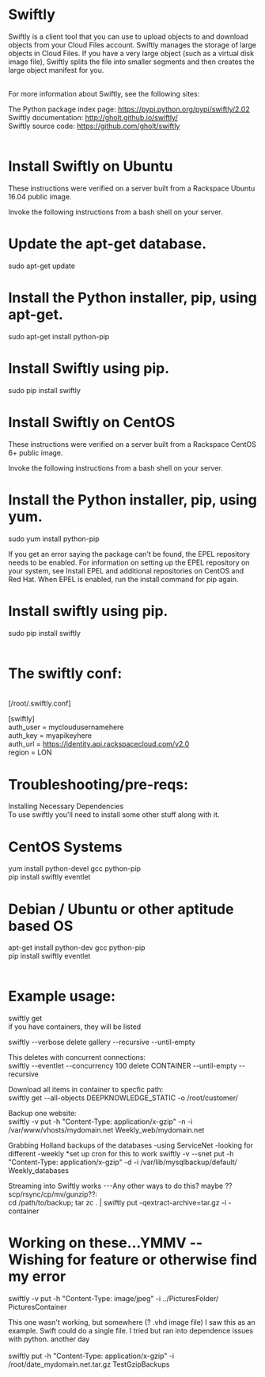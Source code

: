 # Swiftly

<p>Swiftly is a client tool that you can use to upload objects to and download objects from your Cloud Files account. Swiftly manages the storage of large objects in Cloud Files. If you have a very large object (such as a virtual disk image file), Swiftly splits the file into smaller segments and then creates the large object manifest for you.</p>
<br>
For more information about Swiftly, see the following sites:<br>

The Python package index page: https://pypi.python.org/pypi/swiftly/2.02<br>
Swiftly documentation: http://gholt.github.io/swiftly/<br>
Swiftly source code: https://github.com/gholt/swiftly<br>
<br>

# Install Swiftly on Ubuntu 
These instructions were verified on a server built from a Rackspace Ubuntu 16.04 public image.<br>

Invoke the following instructions from a bash shell on your server.<br>

# Update the apt-get database.
sudo apt-get update<br>

# Install the Python installer, pip, using apt-get.
sudo apt-get install python-pip<br>

# Install Swiftly using pip.
sudo pip install swiftly<br>

# Install Swiftly on CentOS
These instructions were verified on a server built from a Rackspace CentOS 6+ public image.<br>

Invoke the following instructions from a bash shell on your server.<br>

# Install the Python installer, pip, using yum.
sudo yum install python-pip<br>
<p>If you get an error saying the package can’t be found, the EPEL repository needs to be enabled. For information on setting up the EPEL repository on your system, see Install EPEL and additional repositories on CentOS and Red Hat. When EPEL is enabled, run the install command for pip again.</p>

# Install swiftly using pip.
sudo pip install swiftly<br>
<br>

# The swiftly conf:
<br>
[/root/.swiftly.conf]<br>

[swiftly]<br>
auth_user = mycloudusernamehere<br>
auth_key = myapikeyhere<br>
auth_url = https://identity.api.rackspacecloud.com/v2.0<br>
region = LON<br>

# Troubleshooting/pre-reqs:
Installing Necessary Dependencies<br>
To use swiftly you'll need to install some other stuff along with it.<br>

# CentOS Systems
yum install python-devel gcc python-pip<br>
pip install swiftly eventlet<br>
 
# Debian / Ubuntu or other aptitude based OS 
apt-get install python-dev gcc python-pip<br>
pip install swiftly eventlet<br>
<br>

# Example usage:
swiftly get<br>
if you have containers, they will be listed<br>

swiftly --verbose delete gallery --recursive --until-empty<br>

This deletes with concurrent connections:<br>
swiftly --eventlet --concurrency 100 delete CONTAINER --until-empty --recursive<br>

Download all items in container to specfic path:<br>
swiftly get --all-objects DEEPKNOWLEDGE_STATIC -o /root/customer/<br>

Backup one website:<br>
swiftly -v put -h "Content-Type: application/x-gzip" -n -i /var/www/vhosts/mydomain.net Weekly_web/mydomain.net<br>

Grabbing Holland backups of the databases -using ServiceNet -looking for different -weekly *set up cron for this to work
swiftly -v --snet put -h "Content-Type: application/x-gzip" -d -i /var/lib/mysqlbackup/default/ Weekly_databases<br>

Streaming into Swiftly works ---Any other ways to do this? maybe ??scp/rsync/cp/mv/gunzip??:<br>
cd /path/to/backup; tar zc . | swiftly put -qextract-archive=tar.gz -i - container<br>

# Working on these...YMMV  --Wishing for feature or otherwise find my error
swiftly -v put -h "Content-Type: image/jpeg" -i ../PicturesFolder/ PicturesContainer<br>

This one wasn't working, but somewhere (? .vhd image file) I saw this as an example. Swift could do a single file. I tried but ran into dependence issues with python. another day<br>
<br>
swiftly put -h "Content-Type: application/x-gzip" -i /root/date_mydomain.net.tar.gz TestGzipBackups<br>

